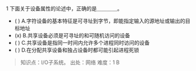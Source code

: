 1
下面关于设备属性的论述中，正确的是＿＿＿＿。
- ( ) A.字符设备的基本特征是可寻址到字节，即能指定输入的源地址或输出的目标地址 
- (x) B.共享设备必须是可寻址的和可随机访问的设备
- ( ) C.共享设备是指同一时间内允许多个进程同时访问的设备 
- ( ) D.在分配共享设备和独占设备时都可能引起进程死锁

> 知识点：I/O子系统。
> 出处：网络
> 难度：1
> B
